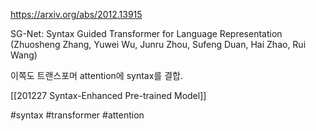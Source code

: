 https://arxiv.org/abs/2012.13915

SG-Net: Syntax Guided Transformer for Language Representation (Zhuosheng Zhang, Yuwei Wu, Junru Zhou, Sufeng Duan, Hai Zhao, Rui Wang)

이쪽도 트랜스포머 attention에 syntax를 결합.

[[201227 Syntax-Enhanced Pre-trained Model]]

#syntax #transformer #attention